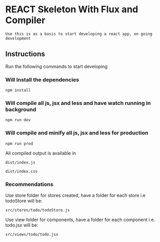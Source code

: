 # REACT Skeleton With Flux and Compiler
    Use this is as a basis to start developing a react app, on going development

## Instructions
Run the following commands to start developing

### Will Install the dependencies
```
npm install
```
### Will compile all js, jsx and less and have watch running in background
```
npm run dev
```
### Will compile and minify all js, jsx and less for production 
```
npm run prod
```
All compiled output is available in 
```
dist/index.js
```
```
dist/index.css
```

### Recommendations
Use store folder for stores created, have a folder for each store i.e todoStore will be:
```
src/stores/todo/todoStore.js
```
Use view folder for components, have a folder for each component i.e. todo.jsx  will be:
```
src/views/todo/todo.jsx
```